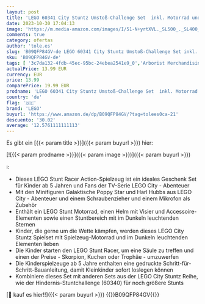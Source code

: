 ```yaml
---
layout: post
title: 'LEGO 60341 City Stuntz Umstoß-Challenge Set  inkl. Motorrad und Stunt Racer Minifigur  Action-Spielzeug  Geschenk Set für Kinder ab 5 Jahren'
date: 2023-10-30 17:04:13
image: 'https://m.media-amazon.com/images/I/51-N+yrtXVL._SL500_._SL400_.jpg'
comments: true
category: ofertas
author: 'tole.es'
slug: 'B09QFP84GV-de LEGO 60341 City Stuntz Umstoß-Challenge Set inkl. Motorrad...'
sku: 'B09QFP84GV-de'
tags: [ '3c7da132-4fdb-45ec-95bc-24ebea2541e9_0','Arborist Merchandising Root','Bauspielzeug & Konstruktionsspielzeug','Bauspielzeugsets','Custom Stores','LEGO','Lego City','Self Service','Spielzeug','lego','🇩🇪', ]
actualPrice: 13.99 EUR
currency: EUR
price: 13.99
comparePrice: 19.99 EUR
prodname: 'LEGO 60341 City Stuntz Umstoß-Challenge Set  inkl. Motorrad und Stunt Racer Minifigur  Action-Spielzeug  Geschenk Set für Kinder ab 5 Jahren'
country: 'de'
flag: '🇩🇪'
brand: 'LEGO'
buyurl: 'https://www.amazon.de/dp/B09QFP84GV/?tag=tolees0ca-21'
descuento: '30.02'
average: '12.5761111111113'
---
```


Es gibt ein [{{< param title >}}]({{< param buyurl >}}) hier:

[![{{< param prodname >}}]({{< param image >}})]({{< param buyurl >}})

ℹ️:

- Dieses LEGO Stunt Racer Action-Spielzeug ist ein ideales Geschenk Set für Kinder ab 5 Jahren und Fans der TV-Serie LEGO City - Abenteuer
- Mit den Minifiguren Galaktische Poppy Star und Harl Hubbs aus LEGO City - Abenteuer und einem Schraubenzieher und einem Mikrofon als Zubehör
- Enthält ein LEGO Stunt Motorrad, einen Helm mit Visier und Accessoire-Elementen sowie einen Stuntbereich mit im Dunkeln leuchtenden Sternen
- Kinder, die gerne um die Wette kämpfen, werden dieses LEGO City Stuntz Spielset mit Spielzeug-Motorrad und im Dunkeln leuchtenden Elementen lieben
- Die Kinder starten den LEGO Stunt Racer, um eine Säule zu treffen und einen der Preise - Skorpion, Kuchen oder Trophäe - umzuwerfen
- Die Kinderspielzeuge ab 5 Jahre enthalten eine gedruckte Schritt-für-Schritt-Bauanleitung, damit Kleinkinder sofort loslegen können
- Kombiniere dieses Set mit anderen Sets aus der LEGO City Stuntz Reihe, wie der Hindernis-Stuntchallenge (60340) für noch größere Stunts

[🛒 kauf es hier!!]({{< param buyurl >}})
{{<world>}}B09QFP84GV{{</world>}}
